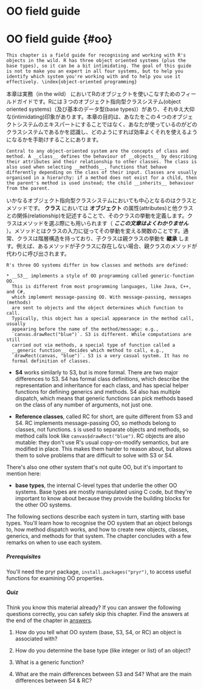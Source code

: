 # OO field guide

# OO field guide {#oo}
```
This chapter is a field guide for recognising and working with R's objects in the wild. R has three object oriented systems (plus the base types), so it can be a bit intimidating. The goal of this guide is not to make you an expert in all four systems, but to help you identify which system you're working with and to help you use it effectively. \index{object-oriented programming}
```

本章は実務（in the wild） においてRのオブジェクトを使いこなすためのフィールドガイドです。Rには３つのオブジェクト指向型クラスシステム(object oriented systems)（及び基本のデータ型(base types)）があり、それゆえ大仰な(intimidating)印象があります。本章の目的は、あなたをこの４つのオブジェクトシステムのエキスパートにすることではなく、あなたが使っているのがどのクラスシステムであるかを認識し、どのようにすれば効率よくそれを使えるようになるかを手助けすることにあります。

```
Central to any object-oriented system are the concepts of class and method. A __class__ defines the behaviour of __objects__ by describing their attributes and their relationship to other classes. The class is also used when selecting __methods__, functions that behave differently depending on the class of their input. Classes are usually organised in a hierarchy: if a method does not exist for a child, then the parent's method is used instead; the child __inherits__ behaviour from the parent.
```
いかなるオブジェクト指向型クラスシステムにおいても中心となるのはクラスとメソッドです。 __クラス__ においては __オブジェクト__ の属性(attributes)と他クラスとの関係(relationship)を記述することで、そのクラスの挙動を定義します。クラスはメソッドを選ぶ際にも用いられます（ __*ここの文章はよくわかりません*__ ）。メソッドとはクラスの入力に従ってその挙動を変える関数のことです。通常、クラスは階層構造を持っており、子クラスは親クラスの挙動を __継承__ します。例えば、あるメソッドが子クラスに存在しない場合、親クラスのメソッドが代わりに呼び出されます。

```
R's three OO systems differ in how classes and methods are defined:

* __S3__ implements a style of OO programming called generic-function OO. 
  This is different from most programming languages, like Java, C++, and C#,
  which implement message-passing OO. With message-passing, messages (methods)
  are sent to objects and the object determines which function to call.
  Typically, this object has a special appearance in the method call, usually
  appearing before the name of the method/message: e.g., 
  `canvas.drawRect("blue")`. S3 is different. While computations are still
  carried out via methods, a special type of function called a 
  __generic function__ decides which method to call, e.g., 
  `drawRect(canvas, "blue")`. S3 is a very casual system. It has no 
  formal definition of classes.
```

* __S4__ works similarly to S3, but is more formal. There are two major
  differences to S3. S4 has formal class definitions, which describe the
  representation and inheritance for each class, and has special helper
  functions for defining generics and methods. S4 also has multiple dispatch,
  which means that generic functions can pick methods based on the class of 
  any number of arguments, not just one.

* __Reference classes__, called RC for short, are quite different from S3 
  and S4. RC implements message-passing OO, so methods belong to classes, 
  not functions. `$` is used to separate objects and methods, so method calls
  look like `canvas$drawRect("blue")`. RC objects are also mutable: they don't
  use R's usual copy-on-modify semantics, but are modified in place. This 
  makes them harder to reason about, but allows them to solve problems that 
  are difficult to solve with S3 or S4.

There's also one other system that's not quite OO, but it's important to mention here:

* __base types__, the internal C-level types that underlie the other OO 
  systems. Base types are mostly manipulated using C code, but they're 
  important to know about because they provide the building blocks for the 
  other OO systems.

The following sections describe each system in turn, starting with base types. You'll learn how to recognise the OO system that an object belongs to, how method dispatch works, and how to create new objects, classes, generics, and methods for that system. The chapter concludes with a few remarks on when to use each system.

##### Prerequisites

You'll need the pryr package, `install.packages("pryr")`, to access useful functions for examining OO properties.

##### Quiz

Think you know this material already? If you can answer the following questions correctly, you can safely skip this chapter. Find the answers at the end of the chapter in [answers](#oo-answers).

1. How do you tell what OO system (base, S3, S4, or RC) an object is 
   associated with?

1. How do you determine the base type (like integer or list) of an object?

1. What is a generic function?

1. What are the main differences between S3 and S4? What are the main 
   differences between S4 & RC?
